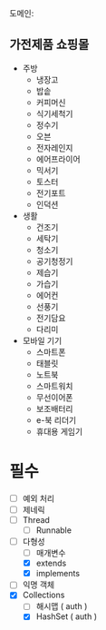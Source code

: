 도메인:

## 가전제품 쇼핑몰

- 주방
  - 냉장고
  - 밥솥
  - 커피머신
  - 식기세척기
  - 정수기
  - 오븐
  - 전자레인지
  - 에어프라이어
  - 믹서기
  - 토스터
  - 전기포트
  - 인덕션
- 생활
  - 건조기
  - 세탁기
  - 청소기
  - 공기청정기
  - 제습기
  - 가습기
  - 에어컨
  - 선풍기
  - 전기담요
  - 다리미
- 모바일 기기
  - 스마트폰
  - 태블릿
  - 노트북
  - 스마트워치
  - 무선이어폰
  - 보조배터리
  - e-북 리더기
  - 휴대용 게임기

# 필수

- [ ] 예외 처리
- [ ] 제네릭
- [ ] Thread
  - [ ] Runnable
- [ ] 다형성
  - [ ] 매개변수
  - [x] extends
  - [x] implements
- [ ] 익명 객체
- [x] Collections
  - [ ] 해시맵 ( auth )
  - [x] HashSet ( auth )
